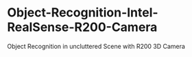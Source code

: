 # Object-Recognition-Intel-RealSense-R200-Camera
Object Recognition in uncluttered Scene with R200 3D Camera
